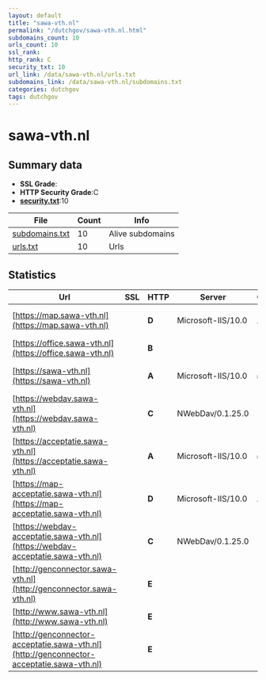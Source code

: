 ```yaml
---
layout: default
title: "sawa-vth.nl"
permalink: "/dutchgov/sawa-vth.nl.html"
subdomains_count: 10
urls_count: 10
ssl_rank: 
http_rank: C
security_txt: 10
url_link: /data/sawa-vth.nl/urls.txt
subdomains_link: /data/sawa-vth.nl/subdomains.txt
categories: dutchgov
tags: dutchgov
---
```



# sawa-vth.nl
## Summary data


 - **SSL Grade**:
 - **HTTP Security Grade**:C
 - **[security.txt](https://www.digitaleoverheid.nl/nieuws/standaard-security-txt-nu-verplicht-voor-overheid/)**:10


| File       | Count | Info |
|------------|-------|------|
|[subdomains.txt](/DutchGovScope/data/sawa-vth.nl/subdomains.txt)|10|Alive subdomains|
|[urls.txt](/DutchGovScope/data/sawa-vth.nl/urls.txt)|10|Urls|


## Statistics


| Url | SSL | HTTP | Server | Cookie | HSTS | CORS | CTO | CSP | XFO | XXP | RP |FP| Tech |Title |
|--------|-------|-------|------|------|------|------|------|------|------|------|------|------|------|------|
|[https://map.sawa-vth.nl](https://map.sawa-vth.nl)| | **D**|Microsoft-IIS/10.0|:warning: |:white_check_mark: | | | | | | :white_check_mark: | |HSTS IIS:10.0 Microsoft ASP.NET Windows Server||
|[https://office.sawa-vth.nl](https://office.sawa-vth.nl)| | **B**|| |:white_check_mark: | | | | | | :white_check_mark: | |HSTS|Object moved|
|[https://sawa-vth.nl](https://sawa-vth.nl)| | **A**|Microsoft-IIS/10.0|:white_check_mark: |:white_check_mark: | | |:warning: | :white_check_mark: | :white_check_mark: | :white_check_mark: | |HSTS IIS:10.0 Microsoft ASP.NET Windows Server|PowerBrowser 202...|
|[https://webdav.sawa-vth.nl](https://webdav.sawa-vth.nl)| | **C**|NWebDav/0.1.25.0| |:white_check_mark: | | | | | | :white_check_mark: | |HSTS Microsoft ASP.NET:4.0.30319|500 - Internal s...|
|[https://acceptatie.sawa-vth.nl](https://acceptatie.sawa-vth.nl)| | **A**|Microsoft-IIS/10.0|:white_check_mark: |:white_check_mark: | | |:warning: | :white_check_mark: | :white_check_mark: | :white_check_mark: | |HSTS IIS:10.0 Microsoft ASP.NET Windows Server|PowerBrowser 202...|
|[https://map-acceptatie.sawa-vth.nl](https://map-acceptatie.sawa-vth.nl)| | **D**|Microsoft-IIS/10.0|:warning: |:white_check_mark: | | | | | | :white_check_mark: | |HSTS IIS:10.0 Microsoft ASP.NET Windows Server||
|[https://webdav-acceptatie.sawa-vth.nl](https://webdav-acceptatie.sawa-vth.nl)| | **C**|NWebDav/0.1.25.0| |:white_check_mark: | | | | | | :white_check_mark: | |HSTS Microsoft ASP.NET:4.0.30319|500 - Internal s...|
|[http://genconnector.sawa-vth.nl](http://genconnector.sawa-vth.nl)| | **E**|| | | | | | | | :white_check_mark: | |||
|[http://www.sawa-vth.nl](http://www.sawa-vth.nl)| | **E**|| | | | | | | | :white_check_mark: | |||
|[http://genconnector-acceptatie.sawa-vth.nl](http://genconnector-acceptatie.sawa-vth.nl)| | **E**|| | | | | | | | :white_check_mark: | |||


